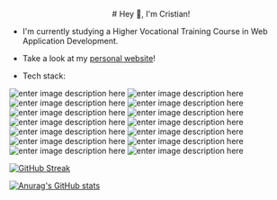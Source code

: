 <!--
**cristiansarbu/cristiansarbu** is a ✨ _special_ ✨ repository because its `README.md` (this file) appears on your GitHub profile.

Here are some ideas to get you started:

- 🔭 I’m currently working on ...
- 🌱 I’m currently learning ...
- 👯 I’m looking to collaborate on ...
- 🤔 I’m looking for help with ...
- 💬 Ask me about ...
- 📫 How to reach me: ...
- 😄 Pronouns: ...
- ⚡ Fun fact: ...
-->

  


<p align="center">
# Hey 👋, I'm Cristian!


- I'm currently studying a Higher Vocational Training Course in Web Application Development.

- Take a look at my [personal website](cristiansarbu.com)!

- Tech stack:
  
![enter image description here](https://img.shields.io/badge/Java-ED8B00?style=for-the-badge&logo=openjdk&logoColor=white) ![enter image description here](https://img.shields.io/badge/JavaScript-323330?style=for-the-badge&logo=javascript&logoColor=F7DF1E) ![enter image description here](https://img.shields.io/badge/PHP-777BB4?style=for-the-badge&logo=php&logoColor=white) ![enter image description here](https://img.shields.io/badge/HTML5-E34F26?style=for-the-badge&logo=html5&logoColor=white) ![enter image description here](https://img.shields.io/badge/CSS3-1572B6?style=for-the-badge&logo=css3&logoColor=white) ![enter image description here](https://img.shields.io/badge/Bootstrap-563D7C?style=for-the-badge&logo=bootstrap&logoColor=white) ![enter image description here](https://img.shields.io/badge/Express%20js-000000?style=for-the-badge&logo=express&logoColor=white) ![enter image description here](https://img.shields.io/badge/Pug-E3C29B?style=for-the-badge&logo=pug&logoColor=black) ![enter image description here](https://img.shields.io/badge/axios-671ddf?&style=for-the-badge&logo=axios&logoColor=white) ![enter image description here](https://img.shields.io/badge/GIT-E44C30?style=for-the-badge&logo=git&logoColor=white) ![enter image description here](https://img.shields.io/badge/Docker-2CA5E0?style=for-the-badge&logo=docker&logoColor=white) ![enter image description here](https://img.shields.io/badge/Microsoft%20SQL%20Server-CC2927?style=for-the-badge&logo=microsoft%20sql%20server&logoColor=white) ![enter image description here](https://img.shields.io/badge/MySQL-005C84?style=for-the-badge&logo=mysql&logoColor=white) ![enter image description here](https://img.shields.io/badge/Python-FFD43B?style=for-the-badge&logo=python&logoColor=blue)

[![GitHub Streak](https://streak-stats.demolab.com?user=cristiansarbu&theme=tokyonight&hide_border=true)](https://git.io/streak-stats)

[![Anurag's GitHub stats](https://github-readme-stats.vercel.app/api?username=cristiansarbu)](https://github.com/anuraghazra/github-readme-stats)
</p>
